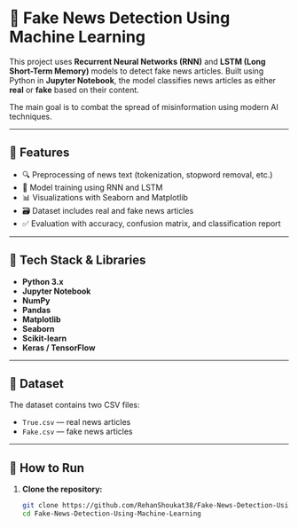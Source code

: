 # 📰 Fake News Detection Using Machine Learning

This project uses **Recurrent Neural Networks (RNN)** and **LSTM (Long Short-Term Memory)** models to detect fake news articles. Built using Python in **Jupyter Notebook**, the model classifies news articles as either **real** or **fake** based on their content. 

The main goal is to combat the spread of misinformation using modern AI techniques.

---

## 📌 Features

- 🔍 Preprocessing of news text (tokenization, stopword removal, etc.)
- 🧠 Model training using RNN and LSTM
- 📊 Visualizations with Seaborn and Matplotlib
- 🗃️ Dataset includes real and fake news articles
- ✅ Evaluation with accuracy, confusion matrix, and classification report

---

## 🧰 Tech Stack & Libraries

- **Python 3.x**
- **Jupyter Notebook**
- **NumPy**
- **Pandas**
- **Matplotlib**
- **Seaborn**
- **Scikit-learn**
- **Keras / TensorFlow**

---

## 📁 Dataset

The dataset contains two CSV files:
- `True.csv` — real news articles
- `Fake.csv` — fake news articles

---

## 🚀 How to Run

1. **Clone the repository:**
   ```bash
   git clone https://github.com/RehanShoukat38/Fake-News-Detection-Using-Machine-Learning.git
   cd Fake-News-Detection-Using-Machine-Learning
